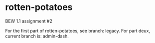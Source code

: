 # rotten-potatoes
BEW 1.1 assignment #2

For the first part of rotten-potatoes, see branch: legacy.
For part deux, current branch is: admin-dash.
